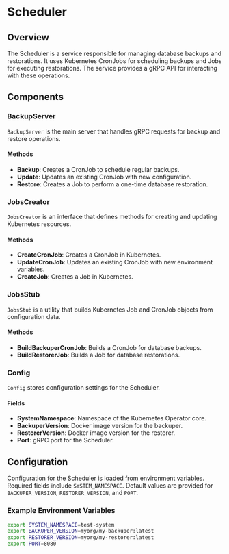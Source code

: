 # Scheduler

## Overview

The Scheduler is a service responsible for managing database backups and restorations. It uses Kubernetes CronJobs for scheduling backups and Jobs for executing restorations. The service provides a gRPC API for interacting with these operations.

## Components

### BackupServer

`BackupServer` is the main server that handles gRPC requests for backup and restore operations.

#### Methods

- **Backup**: Creates a CronJob to schedule regular backups.
- **Update**: Updates an existing CronJob with new configuration.
- **Restore**: Creates a Job to perform a one-time database restoration.

### JobsCreator

`JobsCreator` is an interface that defines methods for creating and updating Kubernetes resources.

#### Methods

- **CreateCronJob**: Creates a CronJob in Kubernetes.
- **UpdateCronJob**: Updates an existing CronJob with new environment variables.
- **CreateJob**: Creates a Job in Kubernetes.

### JobsStub

`JobsStub` is a utility that builds Kubernetes Job and CronJob objects from configuration data.

#### Methods

- **BuildBackuperCronJob**: Builds a CronJob for database backups.
- **BuildRestorerJob**: Builds a Job for database restorations.

### Config

`Config` stores configuration settings for the Scheduler.

#### Fields

- **SystemNamespace**: Namespace of the Kubernetes Operator core.
- **BackuperVersion**: Docker image version for the backuper.
- **RestorerVersion**: Docker image version for the restorer.
- **Port**: gRPC port for the Scheduler.

## Configuration

Configuration for the Scheduler is loaded from environment variables. Required fields include `SYSTEM_NAMESPACE`. Default values are provided for `BACKUPER_VERSION`, `RESTORER_VERSION`, and `PORT`.

### Example Environment Variables

```bash
export SYSTEM_NAMESPACE=test-system
export BACKUPER_VERSION=myorg/my-backuper:latest
export RESTORER_VERSION=myorg/my-restorer:latest
export PORT=8080